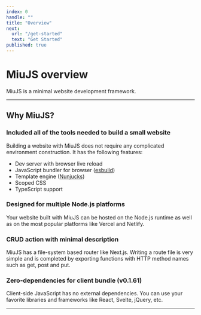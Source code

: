 ```yaml
---
index: 0
handle: ""
title: "Overview"
next:
  url: "/get-started"
  text: "Get Started"
published: true
---
```


# MiuJS overview
MiuJS is a minimal website development framework.

***

## Why MiuJS?

### Included all of the tools needed to build a small website
Building a website with MiuJS does not require any complicated environment construction. It has the following features:
- Dev server with browser live reload
- JavaScript bundler for browser ([esbuild](https://esbuild.github.io/))
- Template engine ([Nunjucks](https://mozilla.github.io/nunjucks/))
- Scoped CSS
- TypeScript support

### Designed for multiple Node.js platforms
Your website built with MiuJS can be hosted on the Node.js runtime as well as on the most popular platforms like Vercel and Netlify.

### CRUD action with minimal description
MiuJS has a file-system based router like Next.js. Writing a route file is very simple and is completed by exporting functions with HTTP method names such as get, post and put.

### Zero-dependencies for client bundle (v0.1.61)
Client-side JavaScript has no external dependencies. You can use your favorite libraries and frameworks like React, Svelte, jQuery, etc.

***